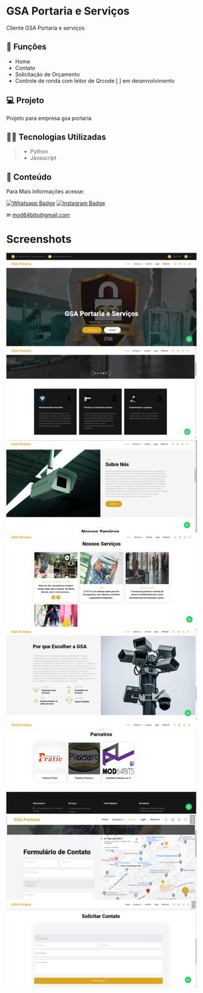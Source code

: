 # GSA Portaria e Serviços

Cliente GSA Portaria e serviços

## 🔧 Funções

- Home
- Contato
- Solicitação de Orçamento
- Controle de ronda com leitor de Qrcode [ ] em desenvolvimento

## 💻 Projeto
Projeto para empresa gsa portaria



## 👨‍💻 Tecnologias Utilizadas

> - Python
> - Javascript

## 📜 Conteúdo
Para Mais Informações acesse:


[![Whatsapp Badge](https://img.shields.io/badge/WhatsApp-25D366?style=for-the-badge&logo=whatsapp&logoColor=white)](https://wa.me/55519999664769)
[![Instagram Badge](https://img.shields.io/badge/Instagram-E4405F?style=for-the-badge&logo=instagram&logoColor=white)](https://www.instagram.com/mod64bits.dev/)


✉ mod64bits@gmail.com


# Screenshots
![](img/mod_64_gsa_home01.png)
![](img/mod_64_gsa_home02.png)
![](img/mod_64_gsa_home03.png)
![](img/mod_64_gsa_home04.png)
![](img/mod_64_gsa_home05.png)
![](img/mod_64_gsa_home06.png)
![](img/mod_64_gsa_contato01.png)
![](img/mod_64_gsa_contato02.png)